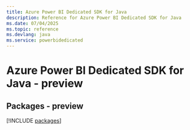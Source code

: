 ```yaml
---
title: Azure Power BI Dedicated SDK for Java
description: Reference for Azure Power BI Dedicated SDK for Java
ms.date: 07/04/2025
ms.topic: reference
ms.devlang: java
ms.service: powerbidedicated
---
```

# Azure Power BI Dedicated SDK for Java - preview
## Packages - preview
[!INCLUDE [packages](power-bi-dedicated-index.md)]